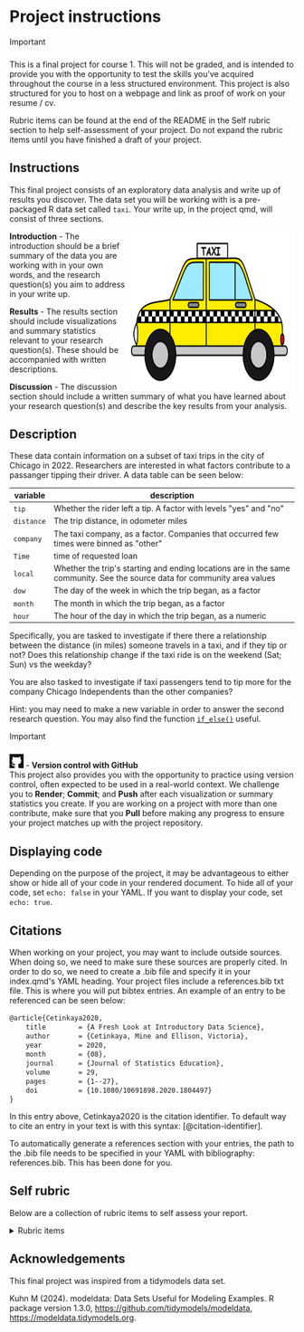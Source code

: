 # Project instructions


> [!IMPORTANT]
>
> ### 
>
> This is a final project for course 1. This will not be graded, and is
> intended to provide you with the opportunity to test the skills you’ve
> acquired throughout the course in a less structured environment.
> This project is also structured for you to host on a webpage and link as proof of work on your resume / cv. 
>
> Rubric items can be found at the end of the README in the Self rubric section to help self-assessment of your project. Do not expand the rubric items until you have finished a draft of your project. 


## Instructions

This final project consists of an exploratory data analysis and write up
of results you discover. The data set you will be working with is a pre-packaged R data set
called `taxi`. Your write up, in the project qmd, will consist of three sections.

<img align="right" src="images/taxi.png" width="300" height="280" />

**Introduction** - The introduction should be a brief summary of the data you are working with in your own words, and the research question(s) you aim to address in your write up. 

**Results** - The results section should include visualizations and
summary statistics relevant to your research question(s). These should
be accompanied with written descriptions.

**Discussion** - The discussion section should include a written summary of
what you have learned about your research question(s) and describe the key results from your analysis.

## Description 

These data contain information on a subset of taxi trips in the city of Chicago in 2022. Researchers are interested in 
what factors contribute to a passanger tipping their driver. A data table can be seen below:

| variable    | description                                                             |
|-------------|-------------------------------------------------------------------------|
| `tip`    | Whether the rider left a tip. A factor with levels "yes" and "no"|
| `distance`    | The trip distance, in odometer miles|
| `company` | The taxi company, as a factor. Companies that occurred few times were binned as "other" |
| `Time`  | time of requested loan                                     |
| `local`    | Whether the trip's starting and ending locations are in the same community. See the source data for community area values|
| `dow`    | The day of the week in which the trip began, as a factor|
| `month`    | The month in which the trip began, as a factor                                               |
| `hour`    | The hour of the day in which the trip began, as a numeric|

Specifically, you are tasked to investigate if there there a relationship between the distance (in miles) someone travels in a taxi, and if they tip or not? Does this relationship change if the taxi ride is on the weekend (Sat; Sun) vs the weekday?

You are also tasked to investigate if taxi passengers tend to tip more for the company Chicago Independents than the other companies?


Hint: you may need to make a new variable in order to answer the second
research question. You may also find the function
[`if_else()`](https://dplyr.tidyverse.org/reference/if_else.html)
useful.

> [!IMPORTANT]
>
> ### 
>
> <img src="images/github.png" data-fig-align="left" width="25"
> height="25" /> - **Version control with GitHub** <br> This project
> also provides you with the opportunity to practice using version
> control, often expected to be used in a real-world context. We
> challenge you to **Render**; **Commit**; and **Push** after each
> visualization or summary statistics you create. If you are working on
> a project with more than one contribute, make sure that you **Pull**
> before making any progress to ensure your project matches up with the
> project repository.

## Displaying code

Depending on the purpose of the project, it may be advantageous to either show or hide all of your code in your rendered document. To hide all of your code, set `echo: false` in your YAML. If you want to display your code, set `echo: true`.   
 
 
## Citations 

When working on your project, you may want to include outside sources. When doing so, we need to make sure these sources are properly cited. In order to do so, we need to create a .bib file and specify it in your index.qmd's YAML heading. Your project files include a references.bib txt file. This is where you will put bibtex entries. An example of an entry to be referenced can be seen below: 

```
@article{Cetinkaya2020,
	title        = {A Fresh Look at Introductory Data Science},
	author       = {Cetinkaya, Mine and Ellison, Victoria},
	year         = 2020,
	month        = {08},
	journal      = {Journal of Statistics Education},
	volume       = 29,
	pages        = {1--27},
	doi          = {10.1080/10691898.2020.1804497}
}
```
In this entry above, Cetinkaya2020 is the citation identifier. To default way to cite an entry in your text is with this syntax: [@citation-identifier].

To automatically generate a references section with your entries, the path to the .bib file needs to be specified in your YAML with bibliography: references.bib. This has been done for you. 

## Self rubric

Below are a collection of rubric items to self assess your report.


<details>
  <summary>Rubric items</summary>
 - Report should include 1-2 visualizations with accompanying summary
   statistics per research question.

 - All visualizations should be appropriately labeled, including having
   a title and customized axes.

 - Only plots and summary statistics that are relevant to the research
   question(s) should be created.

 - Should come to the conclusion that the more potent the pesticide,
   the less decrease in volume of solution.

 - Should come to the conclusion that regardless of treatment, the mean
   decrease is volume of solution is roughly 10 more for the top 4 rows
   than the bottom 4 rows.

</details>

## Acknowledgements

This final project was inspired from a tidymodels data set. 

Kuhn M (2024). modeldata: Data Sets Useful for Modeling Examples. R package version 1.3.0, https://github.com/tidymodels/modeldata, https://modeldata.tidymodels.org.
